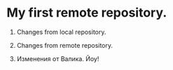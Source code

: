 # My first remote repository.

1. Changes from local repository.

2. Changes from remote repository.

3. Изменения от Валика. Йоу!
